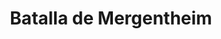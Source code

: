 ﻿---
title: "Batalla de Mergentheim"
permalink: periodes_785.html
layout: periode
dataInici: 1645-05-02
sidebar: periodes
pares:
  - 438:
    title: "Guerra de los Treinta Años"
    dataInici: "(1618)"
    dataFi: "(1648)"

fills:
jocsPrincipals:
jocsEscenaris:
jocsEpoca:
  - title: "Under the Lily Banners"
    bggId: 17651
    escenari: "Mergentheim"
    dataInici: 
    dataFi: 

jocsEpocaEscenaris:
---
